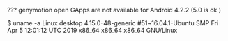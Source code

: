 ??? genymotion open GApps are not available for Android 4.2.2 (5.0 is ok )

$ uname -a
Linux desktop 4.15.0-48-generic #51~16.04.1-Ubuntu SMP Fri Apr 5 12:01:12 UTC 2019 x86_64 x86_64 x86_64 GNU/Linux
